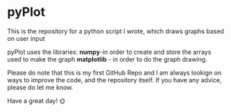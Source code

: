# pyPlot
This is the repository for a python script I wrote, which draws graphs based on user input

pyPlot uses the libraries:
**numpy**-in order to create and store the arrays used to make the graph
**matplotlib** - in order to do the graph drawing.

Please do note that this is my first GitHub Repo and I am always lookign on ways to improve the code, and the repository itself. If you have any advice, please do let me know.

Have a great day! 🌞
